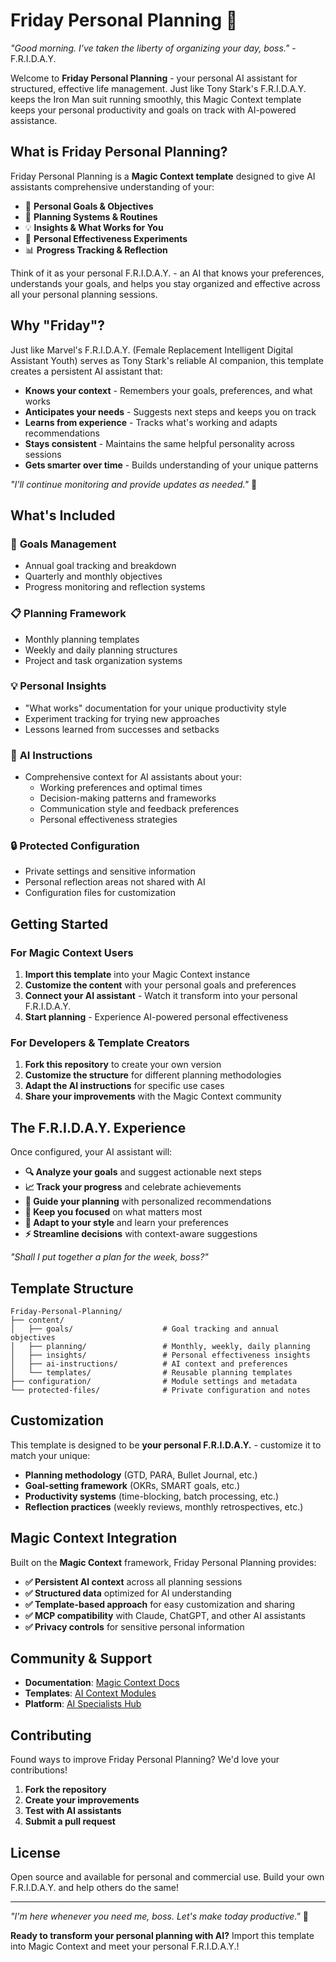 # Friday Personal Planning 🤖

*"Good morning. I've taken the liberty of organizing your day, boss."* - F.R.I.D.A.Y.

Welcome to **Friday Personal Planning** - your personal AI assistant for structured, effective life management. Just like Tony Stark's F.R.I.D.A.Y. keeps the Iron Man suit running smoothly, this Magic Context template keeps your personal productivity and goals on track with AI-powered assistance.

## What is Friday Personal Planning?

Friday Personal Planning is a **Magic Context template** designed to give AI assistants comprehensive understanding of your:

- 🎯 **Personal Goals & Objectives**
- 📅 **Planning Systems & Routines** 
- 💡 **Insights & What Works for You**
- 🧪 **Personal Effectiveness Experiments**
- 📊 **Progress Tracking & Reflection**

Think of it as your personal F.R.I.D.A.Y. - an AI that knows your preferences, understands your goals, and helps you stay organized and effective across all your personal planning sessions.

## Why "Friday"?

Just like Marvel's F.R.I.D.A.Y. (Female Replacement Intelligent Digital Assistant Youth) serves as Tony Stark's reliable AI companion, this template creates a persistent AI assistant that:

- **Knows your context** - Remembers your goals, preferences, and what works
- **Anticipates your needs** - Suggests next steps and keeps you on track  
- **Learns from experience** - Tracks what's working and adapts recommendations
- **Stays consistent** - Maintains the same helpful personality across sessions
- **Gets smarter over time** - Builds understanding of your unique patterns

*"I'll continue monitoring and provide updates as needed."* 📱

## What's Included

### 🎯 **Goals Management**
- Annual goal tracking and breakdown
- Quarterly and monthly objectives
- Progress monitoring and reflection systems

### 📋 **Planning Framework** 
- Monthly planning templates
- Weekly and daily planning structures
- Project and task organization systems

### 💡 **Personal Insights**
- "What works" documentation for your unique productivity style
- Experiment tracking for trying new approaches  
- Lessons learned from successes and setbacks

### 🤖 **AI Instructions**
- Comprehensive context for AI assistants about your:
  - Working preferences and optimal times
  - Decision-making patterns and frameworks
  - Communication style and feedback preferences
  - Personal effectiveness strategies

### 🔒 **Protected Configuration**
- Private settings and sensitive information
- Personal reflection areas not shared with AI
- Configuration files for customization

## Getting Started

### For Magic Context Users
1. **Import this template** into your Magic Context instance
2. **Customize the content** with your personal goals and preferences  
3. **Connect your AI assistant** - Watch it transform into your personal F.R.I.D.A.Y.
4. **Start planning** - Experience AI-powered personal effectiveness

### For Developers & Template Creators
1. **Fork this repository** to create your own version
2. **Customize the structure** for different planning methodologies
3. **Adapt the AI instructions** for specific use cases
4. **Share your improvements** with the Magic Context community

## The F.R.I.D.A.Y. Experience

Once configured, your AI assistant will:

- **🔍 Analyze your goals** and suggest actionable next steps
- **📈 Track your progress** and celebrate achievements  
- **🧭 Guide your planning** with personalized recommendations
- **🎯 Keep you focused** on what matters most
- **📱 Adapt to your style** and learn your preferences
- **⚡ Streamline decisions** with context-aware suggestions

*"Shall I put together a plan for the week, boss?"*

## Template Structure

```
Friday-Personal-Planning/
├── content/
│   ├── goals/                    # Goal tracking and annual objectives
│   ├── planning/                 # Monthly, weekly, daily planning
│   ├── insights/                 # Personal effectiveness insights
│   ├── ai-instructions/          # AI context and preferences
│   └── templates/                # Reusable planning templates
├── configuration/                # Module settings and metadata
└── protected-files/              # Private configuration and notes
```

## Customization

This template is designed to be **your personal F.R.I.D.A.Y.** - customize it to match your unique:

- **Planning methodology** (GTD, PARA, Bullet Journal, etc.)
- **Goal-setting framework** (OKRs, SMART goals, etc.)
- **Productivity systems** (time-blocking, batch processing, etc.)  
- **Reflection practices** (weekly reviews, monthly retrospectives, etc.)

## Magic Context Integration

Built on the **Magic Context** framework, Friday Personal Planning provides:

- **✅ Persistent AI context** across all planning sessions
- **✅ Structured data** optimized for AI understanding
- **✅ Template-based approach** for easy customization and sharing
- **✅ MCP compatibility** with Claude, ChatGPT, and other AI assistants
- **✅ Privacy controls** for sensitive personal information

## Community & Support

- **Documentation**: [Magic Context Docs](https://github.com/erikashby/AI_context_service_docs)
- **Templates**: [AI Context Modules](https://github.com/erikashby/AI_context_modules)
- **Platform**: [AI Specialists Hub](https://aispecialistshub.com)

## Contributing

Found ways to improve Friday Personal Planning? We'd love your contributions!

1. **Fork the repository**
2. **Create your improvements** 
3. **Test with AI assistants**
4. **Submit a pull request**

## License

Open source and available for personal and commercial use. Build your own F.R.I.D.A.Y. and help others do the same!

---

*"I'm here whenever you need me, boss. Let's make today productive."* 🚀

**Ready to transform your personal planning with AI?** Import this template into Magic Context and meet your personal F.R.I.D.A.Y.!